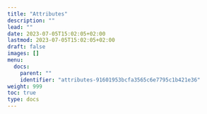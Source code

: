 ```yaml
---
title: "Attributes"
description: ""
lead: ""
date: 2023-07-05T15:02:05+02:00
lastmod: 2023-07-05T15:02:05+02:00
draft: false
images: []
menu:
  docs:
    parent: ""
    identifier: "attributes-91601953bcfa3565c6e7795c1b421e36"
weight: 999
toc: true
type: docs
---
```

